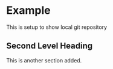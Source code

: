 # Example

This is setup to show local git repository

## Second Level Heading

This is another section added.
